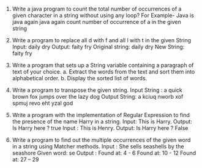 
1. Write a java program to count the total number of occurrences of a given character in a string
without using any loop?
For Example- Java is java again java again count number of occurrence of a in the given string


2. Write a program to replace all d with f and all l with t in the given String
Input: daily dry
Output: faity fry
Original string: daily dry
New String: faity fry


3. Write a program that sets up a String variable containing a paragraph of text of your choice.
a. Extract the words from the text and sort them into alphabetical order.
b. Display the sorted list of words.


4. Write a program to transpose the given string.
 Input String : a quick brown fox jumps over the lazy dog
 Output String: a kciuq nworb xof spmuj revo eht yzal god


5. Write a program with the implementation of Regular Expression to find the presence of the name
Harry in a string.
 Input: This is Harry.
 Output: Is Harry here ? true
 Input : This is Henry.
 Output: Is Harry here ? False


6. Write a program to find out the multiple occurrences of the given word in a string using Matcher
methods.
 Input : She sells seashells by the seashore
 Given word: se
 Output :
 Found at: 4 - 6
 Found at: 10 - 12
 Found at: 27 – 29

